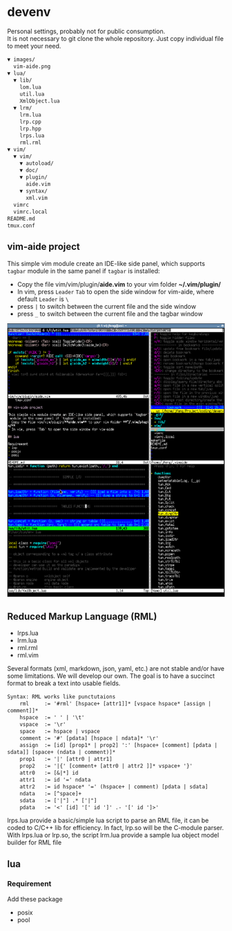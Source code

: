 # devenv

Personal settings, probably not for public consumption.\
It is not necessary to git clone the whole repository.
Just copy individual file to meet your need.

    ▼ images/
      vim-aide.png
    ▼ lua/
      ▼ lib/
        lom.lua
        util.lua
        XmlObject.lua
      ▼ lrm/
        lrm.lua
        lrp.cpp
        lrp.hpp
        lrps.lua
        rml.rml
    ▼ vim/
      ▼ vim/
        ▼ autoload/
        ▼ doc/
        ▼ plugin/
          aide.vim
        ▼ syntax/
          xml.vim
      vimrc
      vimrc.local
    README.md
    tmux.conf

## vim-aide project

This simple vim module create an IDE-like side panel, which supports `tagbar` module in the same panel if `tagbar` is installed:
- Copy the file vim/vim/plugin/**aide.vim** to your vim folder **~/.vim/plugin/**
- In vim, press `Leader` `Tab` to open the side window for vim-aide,
    where default `Leader` is ` \ `
- press `|` to switch between the current file and the side window
- press `_` to switch between the current file and the tagbar window

![vim-aide](images/vim-aide.png)

## Reduced Markup Language (RML)

- lrps.lua
- lrm.lua
- rml.rml
- rml.vim

Several formats (xml, markdown, json, yaml, etc.) are not stable and/or have some limitations.
We will develop our own. The goal is to have a succinct format to break a text into usable fields.

    Syntax: RML works like punctutaions
        rml     := '#rml' [hspace+ [attr1]]* [vspace hspace* [assign | comment]]*
        hspace  := ' ' | '\t'
        vspace  := '\r'
        space   := hspace | vspace
        comment := '#' [pdata] [hspace | ndata]* '\r'
        assign  := [id] [prop1* | prop2] ':' [hspace+ [comment] [pdata | sdata]] [space+ (ndata | comment)]*
        prop1   := '|' [attr0 | attr1]
        prop2   := '|{' [comment+ [attr0 | attr2 ]]* vspace+ '}'
        attr0   := [&|*] id
        attr1   := id '=' ndata
        attr2   := id hspace* '=' (hspace+ | comment) [pdata | sdata]
        ndata   := [^space]+
        sdata   := ['|"] .* ['|"]
        pdata   := '<' [id] '[' id ']' .- '[' id ']>'

lrps.lua provide a basic/simple lua script to parse an RML file,
it can be coded to C/C++ lib for efficiency. In fact, lrp.so will be the C-module parser.
With lrps.lua or lrp.so, the script lrm.lua provide a sample lua object model builder for RML file

## lua

### Requirement

Add these package
- posix
- pool

